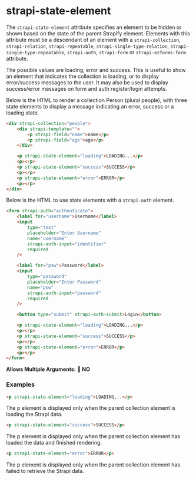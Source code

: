 # strapi-state-element

The `strapi-state-element` attribute specifies an element to be hidden or shown based on the state of the parent Strapify element. Elements with this attribute must be a descendant of an element with a `strapi-collection`, `strapi-relation`, `strapi-repeatable`, `strapi-single-type-relation`, `strapi-single-type-repeatable`, `strapi-auth`, `strapi-form` or `strapi-ezforms-form` attribute.

The possible values are loading, error and success. This is useful to show an element that indicates the collection is loading, or to display error/success messages to the user. It may also be used to display success/error messages on form and auth register/login attempts.

Below is the HTML to render a collection Person (plural people), with three state elements to display a message indicating an error, success or a loading state.

```html
<div strapi-collection="people">
	<div strapi-template="">
		<p strapi-field="name">name</p>
		<p strapi-field="age">age</p>
	</div>

	<p strapi-state-element="loading">LOADING...</p>
	<p></p>
	<p strapi-state-element="success">SUCCESS</p>
	<p></p>
	<p strapi-state-element="error">ERROR</p>
	<p></p>
</div>
```

Below is the HTML to use state elements with a `strapi-auth` element.

```html
<form strapi-auth="authenticate">
	<label for="username">Username</label>
	<input
		type="text"
		placeholder="Enter Username"
		name="username"
		strapi-auth-input="identifier"
		required
	/>

	<label for="psw">Password</label>
	<input
		type="password"
		placeholder="Enter Password"
		name="psw"
		strapi-auth-input="password"
		required
	/>

	<button type="submit" strapi-auth-submit>Login</button>

	<p strapi-state-element="loading">LOADING...</p>
	<p></p>
	<p strapi-state-element="success">SUCCESS</p>
	<p></p>
	<p strapi-state-element="error">ERROR</p>
	<p></p>
</form>
```

**Allows Multiple Arguments:** 🚫 **NO**

### Examples

```html
<p strapi-state-element="loading">LOADING...</p>
```
The p element is displayed only when the parent collection element is loading the Strapi data.

```html
<p strapi-state-element="success">SUCCESS</p>
```
The p element is displayed only when the parent collection element has loaded the data and finished rendering.

```html
<p strapi-state-element="error">ERROR</p>
```
The p element is displayed only when the parent collection element has failed to retrieve the Strapi data.